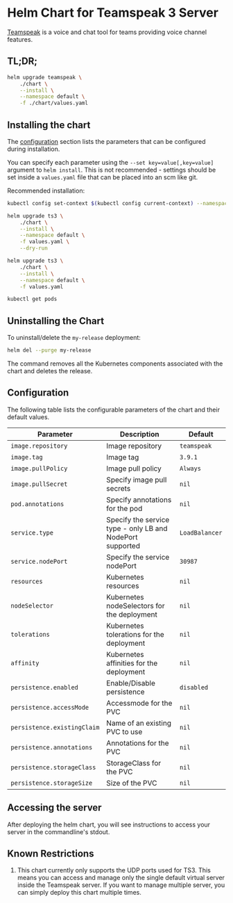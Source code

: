 # Helm Chart for Teamspeak 3 Server

[Teamspeak](https://www.teamspeak.com) is a voice and chat tool for teams providing voice channel features.

## TL;DR;

```bash
helm upgrade teamspeak \
    ./chart \
    --install \
    --namespace default \
    -f ./chart/values.yaml
```

## Installing the chart
The [configuration](#configuration) section lists
the parameters that can be configured during installation.

You can specify each parameter using the `--set key=value[,key=value]`
argument to `helm install`. This is not recommended - settings should be
set inside a `values.yaml` file that can be placed into an scm like git.

Recommended installation:

```bash
kubectl config set-context $(kubectl config current-context) --namespace=default

helm upgrade ts3 \
    ./chart \
    --install \
    --namespace default \
    -f values.yaml \
    --dry-run

helm upgrade ts3 \
    ./chart \
    --install \
    --namespace default \
    -f values.yaml

kubectl get pods
```

## Uninstalling the Chart

To uninstall/delete the `my-release` deployment:

```bash
helm del --purge my-release
```

The command removes all the Kubernetes components associated with the chart
and deletes the release.

## Configuration

The following table lists the configurable parameters of the chart and their default
values.

| Parameter                   | Description                                               | Default         |
|-----------------------------|-----------------------------------------------------------|-----------------|
| `image.repository`          | Image repository                                          | `teamspeak`     |
| `image.tag`                 | Image tag                                                 | `3.9.1`         |
| `image.pullPolicy`          | Image pull policy                                         | `Always`        |
| `image.pullSecret`          | Specify image pull secrets                                | `nil`           |
| `pod.annotations`           | Specify annotations for the pod                           | `nil`           |
| `service.type`              | Specify the service type - only LB and NodePort supported | `LoadBalancer`  |
| `service.nodePort`          | Specify the service nodePort                              | `30987`         |
| `resources`                 | Kubernetes resources                                      | `nil`           |
| `nodeSelector`              | Kubernetes nodeSelectors for the deployment               | `nil`           |
| `tolerations`               | Kubernetes tolerations for the deployment                 | `nil`           |
| `affinity`                  | Kubernetes affinities for the deployment                  | `nil`           |
| `persistence.enabled`       | Enable/Disable persistence                                | `disabled`      |
| `persistence.accessMode`    | Accessmode for the PVC                                    | `nil`           |
| `persistence.existingClaim` | Name of an existing PVC to use                            | `nil`           |
| `persistence.annotations`   | Annotations for the PVC                                   | `nil`           |
| `persistence.storageClass`  | StorageClass for the PVC                                  | `nil`           |
| `persistence.storageSize`   | Size of the PVC                                           | `nil`           |

## Accessing the server
After deploying the helm chart, you will see instructions to access your server in the commandline's stdout.

## Known Restrictions
1. This chart currently only supports the UDP ports used for TS3. This means you can access and manage only the single
default virtual server inside the Teamspeak server. If you want to manage multiple server, you can simply deploy this
chart multiple times.